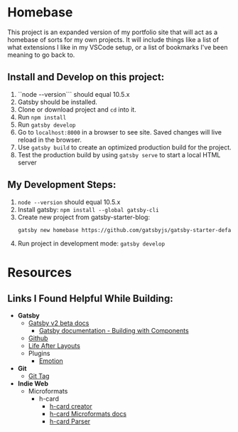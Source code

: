 # Homebase

This project is an expanded version of my portfolio site that will act as a homebase of sorts for my own projects. It will include things like a list of what extensions I like in my VSCode setup, or a list of bookmarks I've been meaning to go back to. 

## Install and Develop on this project: 
1. ``node --version``` should equal 10.5.x
2. Gatsby should be installed.
3. Clone or download project and ```cd``` into it.
4. Run ```npm install```
5. Run ```gatsby develop```
6. Go to ```localhost:8000``` in a browser to see site. Saved changes will live reload in the browser.
7. Use ```gatsby build``` to create an optimized production build for the project.
8. Test the production build by using ```gatsby serve``` to start a local HTML server

## My Development Steps:
1. ```node --version``` should equal 10.5.x
2. Install gatsby: ```npm install --global gatsby-cli```
3. Create new project from gatsby-starter-blog: 
    ```sh
    gatsby new homebase https://github.com/gatsbyjs/gatsby-starter-default#v2
    ```
4. Run project in development mode: ```gatsby develop```

# Resources

## Links I Found Helpful While Building:
- **Gatsby**
    - [Gatsby v2 beta docs](https://next.gatsbyjs.org/docs/)
        - [Gatsby documentation - Building with Components](https://www.gatsbyjs.org/docs/building-with-components/)
    - [Github](https://github.com/gatsbyjs/gatsby)
    - [Life After Layouts](https://next.gatsbyjs.org/blog/2018-06-08-life-after-layouts/)
    - Plugins
        - [Emotion](https://next.gatsbyjs.org/packages/gatsby-plugin-emotion/)
- **Git**
    - [Git Tag](https://git-scm.com/book/en/v2/Git-Basics-Tagging)
- **Indie Web**
    - Microformats
        - h-card
            - [h-card creator](microformats.org/code/hcard/creator)
            - [h-card Microformats docs](http://microformats.org/wiki/h-card)
            - [h-card Parser](http://pin13.net/mf2/)


